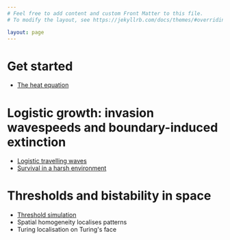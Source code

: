 ```yaml
---
# Feel free to add content and custom Front Matter to this file.
# To modify the layout, see https://jekyllrb.com/docs/themes/#overriding-theme-defaults

layout: page
---
```

# Get started
* [The heat equation](heat-equation)

# Logistic growth: invasion wavespeeds and boundary-induced extinction
* [Logistic travelling waves](travelling-waves)
* [Survival in a harsh environment](harsh-environment)

# Thresholds and bistability in space
* [Threshold simulation](bistable-thresholds)
* Spatial homogeneity localises patterns
* Turing localisation on Turing's face

